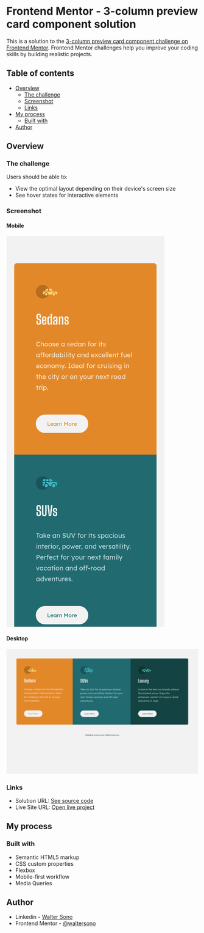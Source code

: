 # Frontend Mentor - 3-column preview card component solution

This is a solution to the [3-column preview card component challenge on Frontend Mentor](https://www.frontendmentor.io/challenges/3column-preview-card-component-pH92eAR2-). Frontend Mentor challenges help you improve your coding skills by building realistic projects. 

## Table of contents

- [Overview](#overview)
  - [The challenge](#the-challenge)
  - [Screenshot](#screenshot)
  - [Links](#links)
- [My process](#my-process)
  - [Built with](#built-with)
- [Author](#author)


## Overview

### The challenge

Users should be able to:

- View the optimal layout depending on their device's screen size
- See hover states for interactive elements

### Screenshot


#### Mobile
![Mobile](./screenshot-mobile.png)

#### Desktop
![Desktop](./screenshot-desktop.png)


### Links

- Solution URL: [See source code](https://github.com/waltersono/3-column_preview_card)
- Live Site URL: [Open live project](https://waltersono.github.io/3-column_preview_card/)

## My process

### Built with

- Semantic HTML5 markup
- CSS custom properties
- Flexbox
- Mobile-first workflow
- Media Queries

## Author

- Linkedin - [Walter Sono](https://www.linkedin.com/in/waltersono)
- Frontend Mentor - [@waltersono](https://www.frontendmentor.io/profile/waltersono)